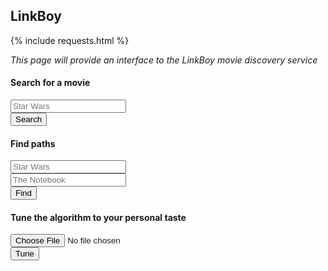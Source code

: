 ---
---

<link rel="stylesheet" href="/assets/css/style.css">
<link rel="stylesheet" href="/assets/css/styles.css">

## LinkBoy

{% include requests.html %}

*This page will provide an interface to the LinkBoy movie discovery service*


#### Search for a movie

<div>
  <div class="row">
    <div class="col-md-12 col-lg-4">
      <input type="text" class="form-control" id="m0" placeholder="Star Wars">
    </div>
    <div class="col-md-2 col-lg-1">
	  <button type="submit" class="btn btn-primary" id="b0" onclick="postFindMovie()">Search</button>
	</div>
  </div>
</div>

<span id="searchResult"></span>

#### Find paths

<div>
  <div class="row">
    <div class="col-md-6 col-lg-2">
      <input type="text" class="form-control" id="m1" placeholder="Star Wars">
    </div>
	<div class="col-md-6 col-lg-2">
      <input type="text" class="form-control" id="m2" placeholder="The Notebook"><br>
	</div>
	<div class="col-md-2 col-lg-1">
	  <button type="submit" class="btn btn-primary" id="b1" onclick="postFindPath()">Find</button>
	</div>
  </div>
</div>

<span id="pathResult"></span>

#### Tune the algorithm to your personal taste

<div>
  <form onsubmit="return postRatings(this)">
    <div class="row">
      <div class="col-md-12 col-lg-4">
        <input class="form-control" type="file" id="f1">
      </div>
      <div class="col-md-2 col-lg-1">
        <button type="submit" class="btn btn-primary" id="b2">Tune</button>
      </div>
    </div>
  </form>
</div>